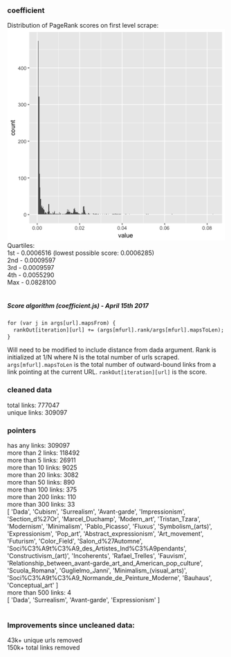 ### coefficient
Distribution of PageRank scores on first level scrape:
![](charts/urldist-1step.png)<br />
Quartiles:<br />
1st - 0.0006516 (lowest possible score: 0.0006285) <br />
2nd - 0.0009597<br />
3rd - 0.0009597<br />
4th - 0.0055290<br />
Max - 0.0828100<br />
<br />
##### Score algorithm (coefficient.js) - April 15th 2017

```
for (var j in args[url].mapsFrom) {
  rankOut[iteration][url] += (args[mfurl].rank/args[mfurl].mapsToLen);
}
```

Will need to be modified to include distance from dada argument. Rank is initialized at 1/N where N is the total number of urls scraped.
`args[mfurl].mapsToLen` is the total number of outward-bound links from a link pointing at the current URL. `rankOut[iteration][url]` is the score.

### cleaned data
total links: 777047 <br />
unique links: 309097 <br />

### pointers
has any links: 309097 <br />
more than 2 links: 118492 <br />
more than 5 links: 26911 <br />
more than 10 links: 9025 <br />
more than 20 links: 3082 <br />
more than 50 links: 890 <br />
more than 100 links: 375 <br />
more than 200 links: 110 <br />
more than 300 links: 33 <br />
[ 'Dada',
  'Cubism',
  'Surrealism',
  'Avant-garde',
  'Impressionism',
  'Section_d%27Or',
  'Marcel_Duchamp',
  'Modern_art',
  'Tristan_Tzara',
  'Modernism',
  'Minimalism',
  'Pablo_Picasso',
  'Fluxus',
  'Symbolism_(arts)',
  'Expressionism',
  'Pop_art',
  'Abstract_expressionism',
  'Art_movement',
  'Futurism',
  'Color_Field',
  'Salon_d%27Automne',
  'Soci%C3%A9t%C3%A9_des_Artistes_Ind%C3%A9pendants',
  'Constructivism_(art)',
  'Incoherents',
  'Rafael_Trelles',
  'Fauvism',
  'Relationship_between_avant-garde_art_and_American_pop_culture',
  'Scuola_Romana',
  'Guglielmo_Janni',
  'Minimalism_(visual_arts)',
  'Soci%C3%A9t%C3%A9_Normande_de_Peinture_Moderne',
  'Bauhaus',
  'Conceptual_art' ] <br />
more than 500 links: 4 <br />
[ 'Dada', 'Surrealism', 'Avant-garde', 'Expressionism' ] <br />
 <br />

### Improvements since uncleaned data: <br />
43k+ unique urls removed <br />
150k+ total links removed <br />
